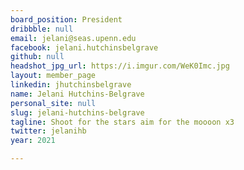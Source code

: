 ```yaml
---
board_position: President
dribbble: null
email: jelani@seas.upenn.edu
facebook: jelani.hutchinsbelgrave
github: null
headshot_jpg_url: https://i.imgur.com/WeK0Imc.jpg
layout: member_page
linkedin: jhutchinsbelgrave
name: Jelani Hutchins-Belgrave
personal_site: null
slug: jelani-hutchins-belgrave
tagline: Shoot for the stars aim for the moooon x3
twitter: jelanihb
year: 2021

---
```

